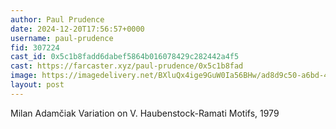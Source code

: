 ```yaml
---
author: Paul Prudence
date: 2024-12-20T17:56:57+0000
username: paul-prudence
fid: 307224
cast_id: 0x5c1b8fadd6dabef5864b016078429c282442a4f5
cast: https://farcaster.xyz/paul-prudence/0x5c1b8fad
image: https://imagedelivery.net/BXluQx4ige9GuW0Ia56BHw/ad8d9c50-a6bd-4a8a-96c6-bc56f07e5b00/original
layout: post
---
```


Milan Adamčiak
Variation on V. Haubenstock-Ramati Motifs, 1979

<img src='https://imagedelivery.net/BXluQx4ige9GuW0Ia56BHw/ad8d9c50-a6bd-4a8a-96c6-bc56f07e5b00/original' alt='' referrerpolicy='no-referrer'/>
